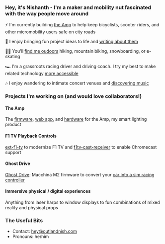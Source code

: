 ### Hey, it's Nishanth - I'm a maker and mobility nut fascinated with the way people move around

⚡ I'm currently building [the Amp](https://docs.ridewithamp.com) to help keep bicyclists, scooter riders, and other micromobility users safe on city roads

📝 I enjoy bringing fun project ideas to life and [writing about them](https://outlandnish.com/hacks)

🚵‍♀️ You'll [find me oudoors](https://instagram.com/outlandnish) hiking, mountain biking, snowboarding, or e-skating

🏎 I'm a grassroots racing driver and driving coach. I try my best to make related technology [more accessible](https://outlandnish.racing)

🎶 I enjoy wandering to intimate concert venues and [discovering music](https://open.spotify.com/user/nishanthsamala?si=hdglQJ9LQlKRSQkxANMrhg)

### Projects I'm working on (and would love collaborators!)

#### The Amp
The [firmware](https://github.com/intentfulmotion/fw-amp), [web app](https://github.com/intentfulmotion/www-amp-mixer), and [hardware](https://github.com/intentfulmotion/hw-amp) for the Amp, my smart lighting product

#### F1 TV Playback Controls
[ext-f1-tv](https://github.com/outlandnish/ext-f1-tv) to modernize F1 TV and [f1tv-cast-receiver](https://github.com/outlandnish/f1tv-cast-receiver) to enable Chromecast support

#### Ghost Drive
[Ghost Drive](https://github.com/outlandish/fw-ghost-drive): Macchina M2 firmware to convert your [car into a sim racing controller](https://outlandnish.com/blog/ditch-the-sim-rig-use-your-car-instead)

#### Immersive physical / digital experiences
Anything from laser harps to window displays to fun combinations of mixed reality and physical props

### The Useful Bits

- Contact: [hey@outlandnish.com](mailto:hey@outlandnish.com)
- Pronouns: he/him
